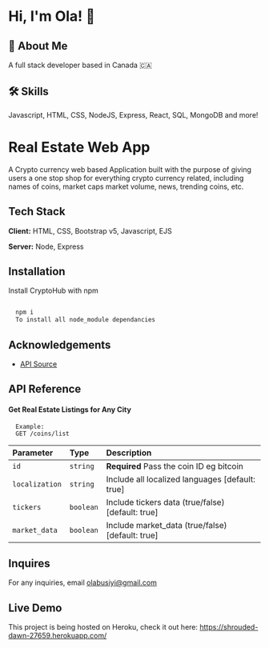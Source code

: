 
# Hi, I'm Ola! 👋


## 🚀 About Me
A full stack developer based in Canada 🇨🇦


## 🛠 Skills
Javascript, HTML, CSS, NodeJS, Express, React, SQL, MongoDB and more!


# Real Estate Web App

A Crypto currency web based Application built with the purpose of giving users a one stop shop for everything crypto currency related, including names of coins, market caps market volume, news, trending coins, etc.


## Tech Stack

**Client:** HTML, CSS, Bootstrap v5, Javascript, EJS

**Server:** Node, Express


## Installation

Install CryptoHub with npm

```bash

  npm i 
  To install all node_module dependancies

```
    
## Acknowledgements

 - [API Source](https://www.coingecko.com/fr/api/documentation)


## API Reference

#### Get Real Estate Listings for Any City

```http
  Example:
  GET /coins/list
```

| Parameter | Type     | Description                |
| :-------- | :------- | :------------------------- |
| `id` | `string` | **Required** Pass the coin ID eg bitcoin|
| `localization` | `string` | Include all localized languages ​[default: true]|
| `tickers` | `boolean` | Include tickers data (true/false) [default: true]
| `market_data` | `boolean` | Include market_data (true/false) [default: true]|






## Inquires

For any inquiries, email olabusiyi@gmail.com 


## Live Demo

This project is being hosted on Heroku, check it out here: https://shrouded-dawn-27659.herokuapp.com/


